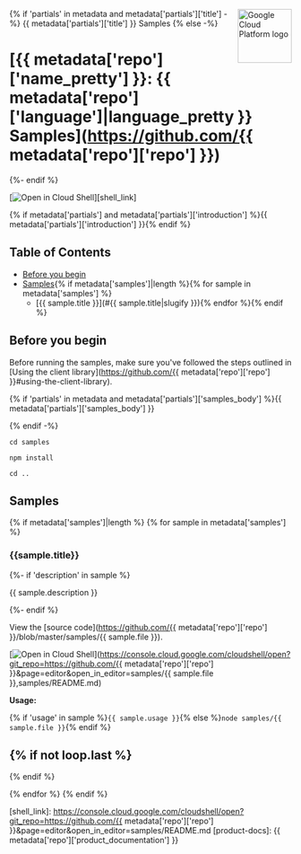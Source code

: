 [//]: # "This README.md file is auto-generated, all changes to this file will be lost."
[//]: # "To regenerate it, use `python -m synthtool`."
<img src="https://avatars2.githubusercontent.com/u/2810941?v=3&s=96" alt="Google Cloud Platform logo" title="Google Cloud Platform" align="right" height="96" width="96"/>

{% if 'partials' in metadata and metadata['partials']['title'] -%}
{{ metadata['partials']['title'] }} Samples
{% else -%}
# [{{ metadata['repo']['name_pretty'] }}: {{ metadata['repo']['language']|language_pretty }} Samples](https://github.com/{{ metadata['repo']['repo'] }})
{%- endif %}

[![Open in Cloud Shell][shell_img]][shell_link]

{% if metadata['partials'] and metadata['partials']['introduction'] %}{{ metadata['partials']['introduction'] }}{% endif %}

## Table of Contents

* [Before you begin](#before-you-begin)
* [Samples](#samples){% if metadata['samples']|length %}{% for sample in metadata['samples'] %}
  * [{{ sample.title }}](#{{ sample.title|slugify }}){% endfor %}{% endif %}

## Before you begin

Before running the samples, make sure you've followed the steps outlined in
[Using the client library](https://github.com/{{ metadata['repo']['repo']  }}#using-the-client-library).

{% if 'partials' in metadata and metadata['partials']['samples_body'] %}{{ metadata['partials']['samples_body'] }}

{% endif -%}

`cd samples`

`npm install`

`cd ..`

## Samples
{% if metadata['samples']|length %}
{% for sample in metadata['samples'] %}

### {{sample.title}}

{%- if 'description' in sample %}

{{ sample.description }}

{%- endif %}

View the [source code](https://github.com/{{ metadata['repo']['repo']  }}/blob/master/samples/{{ sample.file }}).

[![Open in Cloud Shell][shell_img]](https://console.cloud.google.com/cloudshell/open?git_repo=https://github.com/{{ metadata['repo']['repo']  }}&page=editor&open_in_editor=samples/{{ sample.file }},samples/README.md)

__Usage:__


{% if 'usage' in sample %}`{{ sample.usage }}`{% else %}`node samples/{{ sample.file }}`{% endif %}

{% if not loop.last %}
-----
{% endif %}

{% endfor %}
{% endif %}

[shell_img]: https://gstatic.com/cloudssh/images/open-btn.png
[shell_link]: https://console.cloud.google.com/cloudshell/open?git_repo=https://github.com/{{ metadata['repo']['repo']  }}&page=editor&open_in_editor=samples/README.md
[product-docs]: {{ metadata['repo']['product_documentation'] }}
